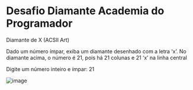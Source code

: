 # Desafio Diamante Academia do Programador
Diamante de X (ACSII Art)

Dado um número ímpar, exiba um diamante desenhado com a letra ‘x’.
No diamante acima, o número é 21, pois há 21 colunas e 21 ‘x’ na linha central

Digite um número inteiro e ímpar: 21

![image](https://user-images.githubusercontent.com/91075515/154132606-7b628868-146e-4a22-9a5f-fe83a9164a0a.png)
